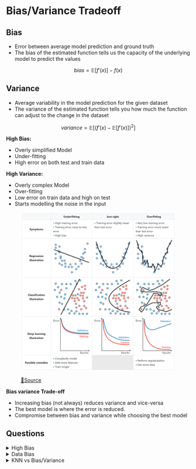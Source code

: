# Bias/Variance Tradeoff

## Bias

* Error between average model prediction and ground truth
* The bias of the estimated function tells us the capacity of the underlying model to predict the values

$$bias = \mathbb{E}[f'(x)] - f(x)$$

## Variance

* Average variability in the model prediction for the given dataset
* The variance of the estimated function tells you how much the function can adjust to the change in the dataset

$$variance = \mathbb{E}[(f'(x) - \mathbb{E}[f'(x)])^2]$$

**High Bias:**

* Overly simplified Model
* Under-fitting
* High error on both test and train data

**High Variance:**

* Overly complex Model
* Over-fitting
* Low error on train data and high on test
* Starts modelling the noise in the input

<figure><img src="../_build/html/_images/image241.PNG" alt=""><figcaption><p><a href="https://stanford.edu/~shervine/teaching/cs-229/cheatsheet-machine-learning-tips-and-tricks">📖Source</a></p></figcaption></figure>

**Bias variance Trade-off**

* Increasing bias (not always) reduces variance and vice-versa
* The best model is where the error is reduced.
* Compromise between bias and variance while choosing the best model

## Questions

<details>

<summary>High Bias</summary>

How can you identify a High Bias model? How can you fix it?

**Answer**

A **High Bias** model is due to a simple model and can be easily identified when you see:

1. High training error
2. Validation error or test error is the same as training error

To **fix** a High Bias model, you can:

1. Add more input features
2. Add more complexity by introducing polynomial features
3. Decrease the regularization term

</details>

<details>

<summary>Data Bias</summary>

Can you name a few types of data biases?

**Answer** [(Source)](https://www.telusinternational.com/articles/7-types-of-data-bias-in-machine-learning)

Though not exhaustive, this list contains common examples of data bias in the field, along with examples of where it occurs.

**Sample bias:** Sample bias occurs when a dataset does not reflect the realities of the environment in which a model will run. An example of this is certain facial recognition systems trained primarily on images of white men. These models have considerably lower levels of accuracy with women and people of different ethnicities. Another name for this bias is selection bias.

**Exclusion bias:** Exclusion bias is most common at the data preprocessing stage. Most often it's a case of deleting valuable data thought to be unimportant. However, it can also occur due to the systematic exclusion of certain information. For example, imagine you have a dataset of customer sales in America and Canada. 98% of the customers are from America, so you choose to delete the location data thinking it is irrelevant. However, this means you model will not pick up on the fact that your Canadian customers spend two times more.

**Measurement bias:** This type of bias occurs when the data collected for training differs from that collected in the real world, or when faulty measurements result in data distortion. A good example of this bias occurs in image recognition datasets, where the training data is collected with one type of camera, but the production data is collected with a different camera. Measurement bias can also occur due to inconsistent annotation during the data labeling stage of a project.

**Recall bias:** This is a kind of measurement bias, and is common at the data labeling stage of a project. Recall bias arises when you label similar types of data inconsistently. This results in lower accuracy. For example, let's say you have a team labeling images of phones as damaged, partially-damaged, or undamaged. If someone labels one image as damaged, but a similar image as partially damaged, your data will be inconsistent.

**Observer bias:** Also known as confirmation bias, observer bias is the effect of seeing what you expect to see or want to see in data. This can happen when researchers go into a project with subjective thoughts about their study, either conscious or unconscious. We can also see this when labelers let their subjective thoughts control their labeling habits, resulting in inaccurate data.

**Racial bias:** Though not data bias in the traditional sense, this still warrants mentioning due to its prevalence in AI technology of late. Racial bias occurs when data skews in favor of particular demographics. This can be seen in facial recognition and automatic speech recognition technology which fails to recognize people of color as accurately as it does caucasians.

**Association bias:** This bias occurs when the data for a machine learning model reinforces and/or multiplies a cultural bias. Your dataset may have a collection of jobs in which all men are doctors and all women are nurses. This does not mean that women cannot be doctors, and men cannot be nurses. However, as far as your machine learning model is concerned, female doctors and male nurses do not exist. Association bias is best known for creating gender bias.

</details>

<details>

<summary>KNN vs Bias/Variance</summary>

How can you relate the _KNN Algorithm_ to the _Bias-Variance tradeoff_?

**Answer** ([Source](https://teazrq.github.io/stat542/rlab/knn.html))

$$K$$ nearest neighbor is a simple nonparametric method.

Suppose we collect a set of observations $$(\{x_i, y_i\}_{i=1}^n)$$, the prediction at a new target point is $$\widehat y = \frac{1}{k} \sum_{x_i \in N_k(x_0)} y_i$$, where $$(N_k(x_0))$$ defines the $$(k)$$ samples from the training data that are closest to $$(x_0)$$. As default, closeness is defined using distance measures, such as the Euclidean distance.

If we consider different values of $$k$$, we can observe the trade-off between bias and variance.

<img src="../.gitbook/assets/KNN vs bias var.png" alt="" data-size="original">

&#x20;As $$k$$ increases, we have a more stable model, i.e., smaller variance, however, the bias is also increased. As $$k$$ decreases, the bias also decreases, but the model is less stable. Formally, the prediction error (at a given target point $$x_0$$) can be broken into three parts: the irreducible error, the bias squared, and variance.$$[\begin{aligned} E\Big[ \big( Y - \widehat f(x_0) \big)^2 \Big] &= E \Big[ \big( Y - f(x_0) + f(x_0) -  E[\widehat f(x_0)] + E[\widehat f(x_0)] - \widehat f(x_0) \big)^2 \Big] \\ &= E \Big[ \big( Y - f(x_0) \big)^2 \Big] + E \Big[ \big(f(x_0) -  E[\widehat f(x_0)] \big)^2 \Big] + E\Big[ \big(E[\widehat f(x_0)] - \widehat f(x_0) \big)^2 \Big] + \text{Cross Terms}\\ &= \underbrace{E\Big[ ( Y - f(x_0))^2 \big]}_{\text{Irreducible Error}} + \underbrace{\Big(f(x_0) - E[\widehat f(x_0)]\Big)^2}_{\text{Bias}^2} +  \underbrace{E\Big[ \big(\widehat f(x_0) - E[\widehat f(x_0)] \big)^2 \Big]}_{\text{Variance}} \end{aligned}]$$

</details>

